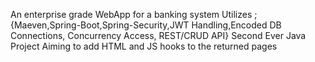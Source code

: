 An enterprise grade WebApp for a banking system
Utilizes ; {Maeven,Spring-Boot,Spring-Security,JWT Handling,Encoded DB Connections, Concurrency Access, REST/CRUD API}
Second Ever Java Project
Aiming to add HTML and JS hooks to the returned pages
